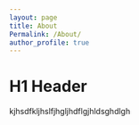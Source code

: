 ```yaml
---
layout: page
title: About
Permalink: /About/
author_profile: true
---
```


# H1 Header

kjhsdfkljhslfjhgljhdflgjhldsghdlgh

